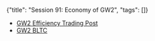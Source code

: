 {"title": "Session 91: Economy of GW2", "tags": []}

* [GW2 Efficiency Trading Post](https://gw2efficiency.com/tradingpost)
* [GW2 BLTC](https://www.gw2bltc.com/)

